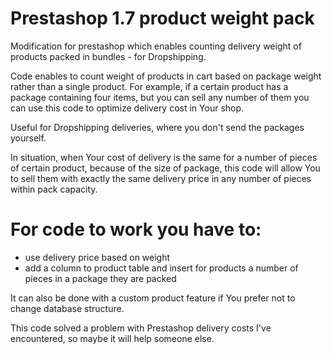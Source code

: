 # Prestashop 1.7 product weight pack
Modification for prestashop which enables counting delivery weight of products packed in bundles - for Dropshipping.

Code enables to count weight of products in cart based on package weight rather than a single product. For example, if a certain product has a package containing four items, but you can sell any number of them you can use this code to optimize delivery cost in Your shop.

Useful for Dropshipping deliveries, where you don't send the packages yourself.

In situation, when Your cost of delivery is the same for a number of pieces of certain product, because of the size of package, this code will allow You to sell them with exactly the same delivery price in any number of pieces within pack capacity.

# For code to work you have to:
- use delivery price based on weight
- add a column to product table and insert for products a number of pieces in a package they are packed

It can also be done with a custom product feature if You prefer not to change database structure.

This code solved a problem with Prestashop delivery costs I've encountered, so maybe it will help someone else.
